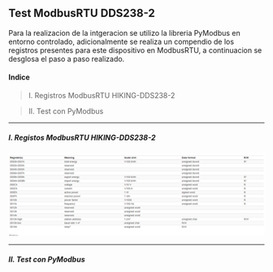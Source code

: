 ## Test ModbusRTU DDS238-2 

Para la realizacion de la intgeracion se utilizo la libreria PyModbus en entorno controlado, adicionalmente se realiza un compendio de los registros presentes para este dispositivo en ModbusRTU, a continuacion se desglosa el paso a paso realizado.

#### Indice
> I. Registros ModbusRTU HIKING-DDS238-2

> II. Test con PyModbus

----
##### I. Registos ModbusRTU HIKING-DDS238-2

![](https://raw.githubusercontent.com/23ft/HIKING-DDS238-2/main/hiking_register_map_rtu.PNG?token=GHSAT0AAAAAACOAP7J6QKGAPCHC2QMAJFGUZOGKBXQ)

----
##### II. Test con PyModbus
